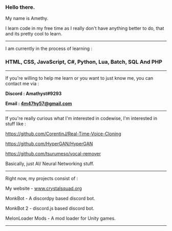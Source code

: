 ### Hello there.

My name is Amethy.

I learn code in my free time as I really don't have anything better to do, that and its pretty cool to learn.

--------------------------------------------------------------------------------------

I am currently in the process of learning :

### HTML, CSS, JavaScript, C#, Python, Lua, Batch, SQL And PHP

--------------------------------------------------------------------------------------

If you're willing to help me learn or you want to just know me, you can contact me via :

**Discord : Amathyst#9293**

**Email : 4m47hy57@gmail.com**

--------------------------------------------------------------------------------------

If you're really curious what I'm interested in codewise, I'm interested in stuff like :

https://github.com/CorentinJ/Real-Time-Voice-Cloning

https://github.com/HyperGAN/HyperGAN

https://github.com/tsurumeso/vocal-remover

Basically, just AI/ Neural Networking stuff.

--------------------------------------------------------------------------------------

Right now, my projects consist of :

My website - www.crystalsquad.org

MonkBot - A discordpy based discord bot.

MonkBot 2 - discord.js based discord bot.

MelonLoader Mods - A mod loader for Unity games.

--------------------------------------------------------------------------------------

<!--
**Amathysto/Amathysto** is a ✨ _special_ ✨ repository because its `README.md` (this file) appears on your GitHub profile.

Here are some ideas to get you started:

- 🔭 I’m currently working on ...
- 🌱 I’m currently learning ...
- 👯 I’m looking to collaborate on ...
- 🤔 I’m looking for help with ...
- 💬 Ask me about ...
- 📫 How to reach me: ...
- 😄 Pronouns: ...
- ⚡ Fun fact: ...
-->

